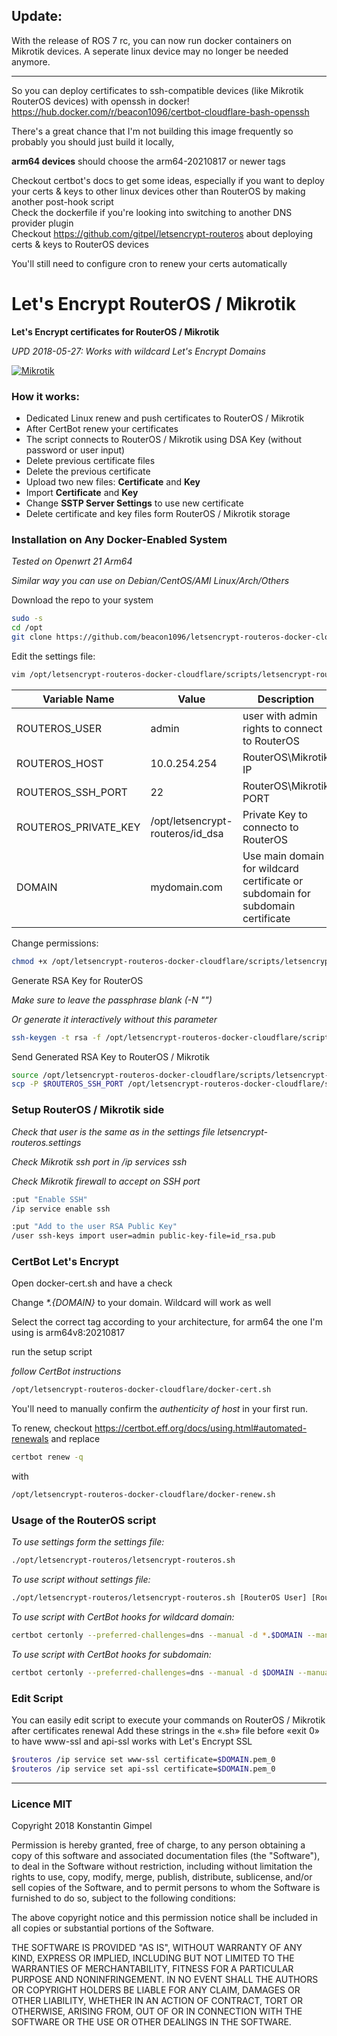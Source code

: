 ## Update:
With the release of ROS 7 rc, you can now run docker containers on Mikrotik devices.
A seperate linux device may no longer be needed anymore.

-------------------------

So you can deploy certificates to ssh-compatible devices (like Mikrotik RouterOS devices) with openssh in docker!  
https://hub.docker.com/r/beacon1096/certbot-cloudflare-bash-openssh

There's a great chance that I'm not building this image frequently so probably you should just build it locally,   

**arm64 devices** should choose the arm64-20210817 or newer tags  

Checkout certbot's docs to get some ideas, especially if you want to deploy your certs & keys to other linux devices other than RouterOS by making another post-hook script    
Check the dockerfile if you're looking into switching to another DNS provider plugin  
Checkout https://github.com/gitpel/letsencrypt-routeros about deploying certs & keys to RouterOS devices  

You'll still need to configure cron to renew your certs automatically  


  
# Let's Encrypt RouterOS / Mikrotik
**Let's Encrypt certificates for RouterOS / Mikrotik**

*UPD 2018-05-27: Works with wildcard Let's Encrypt Domains*

[![Mikrotik](https://i.mt.lv/mtv2/logo.svg)](https://mikrotik.com/)


### How it works:
* Dedicated Linux renew and push certificates to RouterOS / Mikrotik
* After CertBot renew your certificates
* The script connects to RouterOS / Mikrotik using DSA Key (without password or user input)
* Delete previous certificate files
* Delete the previous certificate
* Upload two new files: **Certificate** and **Key**
* Import **Certificate** and **Key**
* Change **SSTP Server Settings** to use new certificate
* Delete certificate and key files form RouterOS / Mikrotik storage

### Installation on Any Docker-Enabled System
*Tested on Openwrt 21 Arm64*  

*Similar way you can use on Debian/CentOS/AMI Linux/Arch/Others*

Download the repo to your system
```sh
sudo -s
cd /opt
git clone https://github.com/beacon1096/letsencrypt-routeros-docker-cloudflare
```
Edit the settings file:
```sh
vim /opt/letsencrypt-routeros-docker-cloudflare/scripts/letsencrypt-routeros.settings
```
| Variable Name | Value | Description |
| ------ | ------ | ------ |
| ROUTEROS_USER | admin | user with admin rights to connect to RouterOS |
| ROUTEROS_HOST | 10.0.254.254 | RouterOS\Mikrotik IP |
| ROUTEROS_SSH_PORT | 22 | RouterOS\Mikrotik PORT |
| ROUTEROS_PRIVATE_KEY | /opt/letsencrypt-routeros/id_dsa | Private Key to connecto to RouterOS |
| DOMAIN | mydomain.com | Use main domain for wildcard certificate or subdomain for subdomain certificate |


Change permissions:
```sh
chmod +x /opt/letsencrypt-routeros-docker-cloudflare/scripts/letsencrypt-routeros.sh
```
Generate RSA Key for RouterOS

*Make sure to leave the passphrase blank (-N "")*  

*Or generate it interactively without this parameter*

```sh
ssh-keygen -t rsa -f /opt/letsencrypt-routeros-docker-cloudflare/scripts/id_rsa -N ""
```

Send Generated RSA Key to RouterOS / Mikrotik
```sh
source /opt/letsencrypt-routeros-docker-cloudflare/scripts/letsencrypt-routeros.settings
scp -P $ROUTEROS_SSH_PORT /opt/letsencrypt-routeros-docker-cloudflare/scripts/id_rsa.pub "$ROUTEROS_USER"@"$ROUTEROS_HOST":"id_rsa.pub" 
```

### Setup RouterOS / Mikrotik side
*Check that user is the same as in the settings file letsencrypt-routeros.settings*

*Check Mikrotik ssh port in /ip services ssh*

*Check Mikrotik firewall to accept on SSH port*
```sh
:put "Enable SSH"
/ip service enable ssh

:put "Add to the user RSA Public Key"
/user ssh-keys import user=admin public-key-file=id_rsa.pub
```

### CertBot Let's Encrypt
Open docker-cert.sh and have a check  

Change *\*.{DOMAIN}* to your domain. Wildcard will work as well

Select the correct tag according to your architecture, for arm64 the one I'm using is arm64v8:20210817

run the setup script  

*follow CertBot instructions*

```sh
/opt/letsencrypt-routeros-docker-cloudflare/docker-cert.sh
```
You'll need to manually confirm the *authenticity of host* in your first run.

To renew, checkout https://certbot.eff.org/docs/using.html#automated-renewals and replace 
```sh
certbot renew -q
```
with
```sh
/opt/letsencrypt-routeros-docker-cloudflare/docker-renew.sh
```

### Usage of the RouterOS script
*To use settings form the settings file:*
```sh
./opt/letsencrypt-routeros/letsencrypt-routeros.sh
```
*To use script without settings file:*

```sh
./opt/letsencrypt-routeros/letsencrypt-routeros.sh [RouterOS User] [RouterOS Host] [SSH Port] [SSH Private Key] [Domain]
```
*To use script with CertBot hooks for wildcard domain:*
```sh
certbot certonly --preferred-challenges=dns --manual -d *.$DOMAIN --manual-public-ip-logging-ok --post-hook /opt/letsencrypt-routeros/letsencrypt-routeros.sh --server https://acme-v02.api.letsencrypt.org/directory
```
*To use script with CertBot hooks for subdomain:*
```sh
certbot certonly --preferred-challenges=dns --manual -d $DOMAIN --manual-public-ip-logging-ok --post-hook /opt/letsencrypt-routeros/letsencrypt-routeros.sh
```

### Edit Script
You can easily edit script to execute your commands on RouterOS / Mikrotik after certificates renewal
Add these strings in the «.sh» file before «exit 0» to have www-ssl and api-ssl works with Let's Encrypt SSL
```sh
$routeros /ip service set www-ssl certificate=$DOMAIN.pem_0
$routeros /ip service set api-ssl certificate=$DOMAIN.pem_0
```
---
### Licence MIT
Copyright 2018 Konstantin Gimpel

Permission is hereby granted, free of charge, to any person obtaining a copy of this software and associated documentation files (the "Software"), to deal in the Software without restriction, including without limitation the rights to use, copy, modify, merge, publish, distribute, sublicense, and/or sell copies of the Software, and to permit persons to whom the Software is furnished to do so, subject to the following conditions:

The above copyright notice and this permission notice shall be included in all copies or substantial portions of the Software.

THE SOFTWARE IS PROVIDED "AS IS", WITHOUT WARRANTY OF ANY KIND, EXPRESS OR IMPLIED, INCLUDING BUT NOT LIMITED TO THE WARRANTIES OF MERCHANTABILITY, FITNESS FOR A PARTICULAR PURPOSE AND NONINFRINGEMENT. IN NO EVENT SHALL THE AUTHORS OR COPYRIGHT HOLDERS BE LIABLE FOR ANY CLAIM, DAMAGES OR OTHER LIABILITY, WHETHER IN AN ACTION OF CONTRACT, TORT OR OTHERWISE, ARISING FROM, OUT OF OR IN CONNECTION WITH THE SOFTWARE OR THE USE OR OTHER DEALINGS IN THE SOFTWARE.
